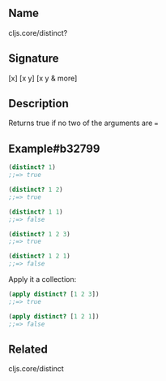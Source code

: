 ## Name
cljs.core/distinct?

## Signature
[x]
[x y]
[x y & more]

## Description

Returns true if no two of the arguments are `=`

## Example#b32799

```clj
(distinct? 1)
;;=> true

(distinct? 1 2)
;;=> true

(distinct? 1 1)
;;=> false

(distinct? 1 2 3)
;;=> true

(distinct? 1 2 1)
;;=> false
```

Apply it a collection:

```clj
(apply distinct? [1 2 3])
;;=> true

(apply distinct? [1 2 1])
;;=> false
```

## Related
cljs.core/distinct
